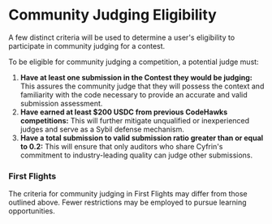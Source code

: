 # Community Judging Eligibility

A few distinct criteria will be used to determine a user's eligibility to participate in community judging for a contest. &#x20;

To be eligible for community judging a competition, a potential judge must:

1. **Have at least one submission in the Contest they would be judging:** This assures the community judge that they will possess the context and familiarity with the code necessary to provide an accurate and valid submission assessment.
2. **Have earned at least $200 USDC from previous CodeHawks competitions:** This will further mitigate unqualified or inexperienced judges and serve as a Sybil defense mechanism.
3. **Have a total submission to valid submission ratio greater than or equal to 0.2:** This will ensure that only auditors who share Cyfrin's commitment to industry-leading quality can judge other submissions.

### First Flights

The criteria for community judging in First Flights may differ from those outlined above. Fewer restrictions may be employed to pursue learning opportunities.
